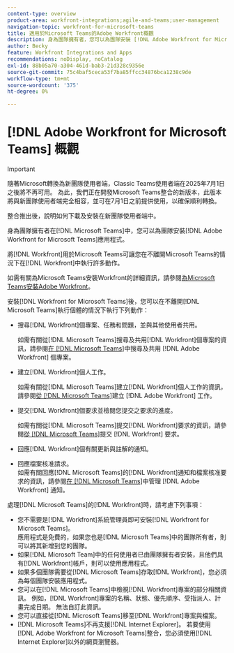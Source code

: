 ```yaml
---
content-type: overview
product-area: workfront-integrations;agile-and-teams;user-management
navigation-topic: workfront-for-microsoft-teams
title: 適用於Microsoft Teams的Adobe Workfront概觀
description: 身為團隊擁有者，您可以為團隊安裝 [!DNL Adobe Workfront for Microsoft Teams] 應用程式。
author: Becky
feature: Workfront Integrations and Apps
recommendations: noDisplay, noCatalog
exl-id: 88b05a70-a304-461d-bab3-21d328c9356e
source-git-commit: 75c4baf5ceca53f7ba85ffcc34876bca1238c9de
workflow-type: tm+mt
source-wordcount: '375'
ht-degree: 0%

---
```


# [!DNL Adobe Workfront for Microsoft Teams] 概觀

>[!IMPORTANT]
>
>隨著Microsoft轉換為新團隊使用者端，Classic Teams使用者端在2025年7月1日之後將不再可用。 為此，我們正在開發Microsoft Teams整合的新版本，此版本將與新團隊使用者端完全相容，並可在7月1日之前提供使用，以確保順利轉換。
>
>整合推出後，說明如何下載及安裝在新團隊使用者端中。

身為團隊擁有者在[!DNL Microsoft Teams]中，您可以為團隊安裝[!DNL Adobe Workfront for Microsoft Teams]應用程式。

將[!DNL Workfront]用於Microsoft Teams可讓您在不離開Microsoft Teams的情況下在[!DNL Workfront]中執行許多動作。

如需有關為Microsoft Teams安裝Workfront的詳細資訊，請參閱[為Microsoft Teams安裝Adobe Workfront](../../workfront-integrations-and-apps/using-workfront-with-microsoft-teams/install-workfront-ms-teams.md)。

安裝[!DNL Workfront for Microsoft Teams]後，您可以在不離開[!DNL Microsoft Teams]執行個體的情況下執行下列動作：

* 搜尋[!DNL Workfront]個專案、任務和問題，並與其他使用者共用。

  如需有關從[!DNL Microsoft Teams]搜尋及共用[!DNL Workfront]個專案的資訊，請參閱[在 [!DNL Microsoft Teams]](../../workfront-integrations-and-apps/using-workfront-with-microsoft-teams/search-for-and-share-wf-items-in-ms-teams.md)中搜尋及共用 [!DNL Adobe Workfront] 個專案。

* 建立[!DNL Workfront]個人工作。

  如需有關從[!DNL Microsoft Teams]建立[!DNL Workfront]個人工作的資訊，請參閱[從 [!DNL Microsoft Teams]](../../workfront-integrations-and-apps/using-workfront-with-microsoft-teams/create-workfront-tasks-from-ms-teams.md)建立 [!DNL Adobe Workfront] 工作。

* 提交[!DNL Workfront]個要求並檢閱您提交之要求的進度。

  如需有關從[!DNL Microsoft Teams]提交[!DNL Workfront]要求的資訊，請參閱[從 [!DNL Microsoft Teams]](../../workfront-integrations-and-apps/using-workfront-with-microsoft-teams/submit-workfront-requests-from-ms-teams.md)提交 [!DNL Workfront] 要求。

* 回應[!DNL Workfront]個有關更新與註解的通知。
* 回應檔案核准請求。\
   如需有關回應[!DNL Microsoft Teams]的[!DNL Workfront]通知和檔案核准要求的資訊，請參閱[在 [!DNL Microsoft Teams]](../../workfront-integrations-and-apps/using-workfront-with-microsoft-teams/manage-wf-notifications-approval-requests-ms-teams.md)中管理 [!DNL Adobe Workfront] 通知。

處理[!DNL Microsoft Teams]的[!DNL Workfront]時，請考慮下列事項：

* 您不需要是[!DNL Workfront]系統管理員即可安裝[!DNL Workfront for Microsoft Teams]。\
   應用程式是免費的，如果您也是[!DNL Microsoft Teams]中的團隊所有者，則可以將其新增到您的團隊。
* 如果[!DNL Microsoft Team]中的任何使用者已由團隊擁有者安裝，且他們具有[!DNL Workfront]帳戶，則可以使用應用程式。
* 如果多個團隊需要從[!DNL Microsoft Teams]存取[!DNL Workfront]，您必須為每個團隊安裝應用程式。
* 您可以在[!DNL Microsoft Teams]中檢視[!DNL Workfront]專案的部分相關資訊。 例如，[!DNL Workfront]專案的名稱、狀態、優先順序、受指派人、計畫完成日期。 無法自訂此資訊。
* 您可以直接從[!DNL Microsoft Teams]移至[!DNL Workfront]專案與檔案。
* [!DNL Microsoft Teams]不再支援[!DNL Internet Explorer]。 若要使用[!DNL Adobe Workfront for Microsoft Teams]整合，您必須使用[!DNL Internet Explorer]以外的網頁瀏覽器。
